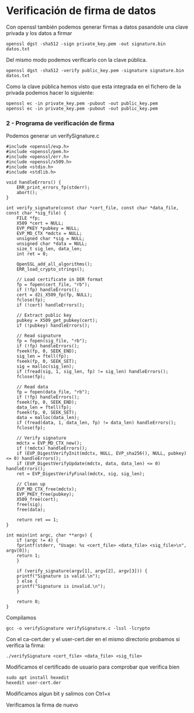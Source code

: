 # Verificación de firma de datos

Con openssl también podemos generar firmas a datos pasandole una clave privada y los datos a firmar

	openssl dgst -sha512 -sign private_key.pem -out signature.bin datos.txt
	
Del mismo modo podemos verificarlo con la clave pública.

	openssl dgst -sha512 -verify public_key.pem -signature signature.bin datos.txt

Como la clave pública hemos visto que esta integrada en el fichero de la privada podemos hacer lo siguiente:
	
	openssl ec -in private_key.pem -pubout -out public_key.pem
	openssl ec -in private_key.pem -pubout -out public_key.pem



### 2 - Programa de verificación de firma

Podemos generar un verifySignature.c

	#include <openssl/evp.h>
	#include <openssl/pem.h>
	#include <openssl/err.h>
	#include <openssl/x509.h>
	#include <stdio.h>
	#include <stdlib.h>

	void handleErrors() {
	    ERR_print_errors_fp(stderr);
	    abort();
	}

	int verify_signature(const char *cert_file, const char *data_file, const char *sig_file) {
	    FILE *fp;
	    X509 *cert = NULL;
	    EVP_PKEY *pubkey = NULL;
	    EVP_MD_CTX *mdctx = NULL;
	    unsigned char *sig = NULL;
	    unsigned char *data = NULL;
	    size_t sig_len, data_len;
	    int ret = 0;

	    OpenSSL_add_all_algorithms();
	    ERR_load_crypto_strings();

	    // Load certificate in DER format
	    fp = fopen(cert_file, "rb");
	    if (!fp) handleErrors();
	    cert = d2i_X509_fp(fp, NULL);
	    fclose(fp);
	    if (!cert) handleErrors();

	    // Extract public key
	    pubkey = X509_get_pubkey(cert);
	    if (!pubkey) handleErrors();

	    // Read signature
	    fp = fopen(sig_file, "rb");
	    if (!fp) handleErrors();
	    fseek(fp, 0, SEEK_END);
	    sig_len = ftell(fp);
	    fseek(fp, 0, SEEK_SET);
	    sig = malloc(sig_len);
	    if (fread(sig, 1, sig_len, fp) != sig_len) handleErrors();
	    fclose(fp);

	    // Read data
	    fp = fopen(data_file, "rb");
	    if (!fp) handleErrors();
	    fseek(fp, 0, SEEK_END);
	    data_len = ftell(fp);
	    fseek(fp, 0, SEEK_SET);
	    data = malloc(data_len);
	    if (fread(data, 1, data_len, fp) != data_len) handleErrors();
	    fclose(fp);

	    // Verify signature
	    mdctx = EVP_MD_CTX_new();
	    if (!mdctx) handleErrors();
	    if (EVP_DigestVerifyInit(mdctx, NULL, EVP_sha256(), NULL, pubkey) <= 0) handleErrors();
	    if (EVP_DigestVerifyUpdate(mdctx, data, data_len) <= 0) handleErrors();
	    ret = EVP_DigestVerifyFinal(mdctx, sig, sig_len);

	    // Clean up
	    EVP_MD_CTX_free(mdctx);
	    EVP_PKEY_free(pubkey);
	    X509_free(cert);
	    free(sig);
	    free(data);

	    return ret == 1;
	}

	int main(int argc, char **argv) {
	    if (argc != 4) {
		fprintf(stderr, "Usage: %s <cert_file> <data_file> <sig_file>\n", argv[0]);
		return 1;
	    }

	    if (verify_signature(argv[1], argv[2], argv[3])) {
		printf("Signature is valid.\n");
	    } else {
		printf("Signature is invalid.\n");
	    }

	    return 0;
	}

Compilamos 

	gcc -o verifySignature verifySignature.c -lssl -lcrypto

Con el ca-cert.der y el user-cert.der en el mismo directorio probamos si verifica la firma:

	./verifySignature <cert_file> <data_file> <sig_file>
	
Modificamos el certificado de usuario para comprobar que verifica bien

	sudo apt install hexedit
	hexedit user-cert.der
	
Modificamos algun bit y salimos con Ctrl+x

Verificamos la firma de nuevo
